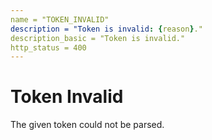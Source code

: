 ```yaml
---
name = "TOKEN_INVALID"
description = "Token is invalid: {reason}."
description_basic = "Token is invalid."
http_status = 400
---
```


# Token Invalid

The given token could not be parsed.
